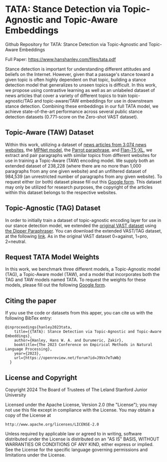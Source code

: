# TATA: Stance Detection via Topic-Agnostic and Topic-Aware Embeddings
Github Repository for TATA: Stance Detection via Topic-Agnostic and Topic-Aware Embeddings

Full Paper: https://www.hanshanley.com/files/tata.pdf

Stance detection is important for understanding different attitudes and beliefs on the Internet. However, given that a passage's stance toward a given topic is often highly dependent on that topic, building a stance detection model that generalizes to unseen topics is difficult. In this work, we propose using contrastive learning as well as an unlabeled dataset of news articles that cover a variety of different topics to train topic-agnostic/TAG and topic-aware/TAW embeddings for use in downstream stance detection. Combining these embeddings in our full TATA model, we achieve state-of-the-art performance across several public stance detection datasets (0.771-score on the Zero-shot VAST dataset). 


## Topic-Aware (TAW) Dataset 
Within this work, utilizing a dataset of [news articles from 3,074 news websites](https://arxiv.org/abs/2305.09820), the [MPNet model](https://huggingface.co/sentence-transformers/all-mpnet-base-v2), the [Parrot paraphrase](https://github.com/PrithivirajDamodaran/Parrot_Paraphraser), and [Flan-T5-XL](https://huggingface.co/google/flan-t5-xl), we extract and pair paragraphs with similar topics from different websites for use in training a Topic-Aware (TAW) encoding model. We supply both an extended dataset of 238,228 (where there are no more than 1,000 paragraphs from any one given website) and an unfiltered  dataset of 984,539 (an unrestricted number of paragraphs from any given website). To request either (or both) dataset please fill out this [Google form](https://forms.gle/hbiJ11ipbsmmXPfC6). This dataset may only be utilized for research purposes, the copyright of the articles within this dataset belongs to the respective websites. 

## Topic-Agnostic (TAG) Dataset
In order to initially train a dataset of topic-agnostic encoding layer for use in our stance detection model, we extended the [original VAST dataset](https://github.com/emilyallaway/zero-shot-stance) using [the Dipper Paraphraser](https://huggingface.co/kalpeshk2011/dipper-paraphraser-xxl). You can download the extended VAST/TAG dataset, at the following [link](https://drive.google.com/file/d/17M2lHPWP9ZDcJ2jUTwe9aHT6HyO7jQ02/view?usp=drive_link). As in the original VAST dataset 0=against, 1=pro, 2=neutral.


## Request TATA Model Weights
In this work, we benchmark three different models, a Topic-Agnostic model (TAG), a Topic-Aware model (TAW), and a model that incorporates both the TAG and TAW models named TATA. To request the weights for these models, please fill out the following [Google form](https://forms.gle/HAgs9Ywvy4GsJG9S9). 

## Citing the paper
If you use the code or datasets from this apper, you can cite us with the following BibTex entry:
```
@inproceedings{hanley2023tata,
    title={{TATA}: Stance Detection via Topic-Agnostic and Topic-Aware Embeddings},
    author={Hanley, Hans W. A. and Durumeric, Zakir},
    booktitle={The 2023 Conference on Empirical Methods in Natural Language Processing},
    year={2023},
    url={https://openreview.net/forum?id=J9Vx7eTuWb}
  }
```

## License and Copyright

Copyright 2024 The Board of Trustees of The Leland Stanford Junior University

Licensed under the Apache License, Version 2.0 (the "License");
you may not use this file except in compliance with the License.
You may obtain a copy of the License at

    http://www.apache.org/licenses/LICENSE-2.0

Unless required by applicable law or agreed to in writing, software
distributed under the License is distributed on an "AS IS" BASIS,
WITHOUT WARRANTIES OR CONDITIONS OF ANY KIND, either express or implied.
See the License for the specific language governing permissions and
limitations under the License.
